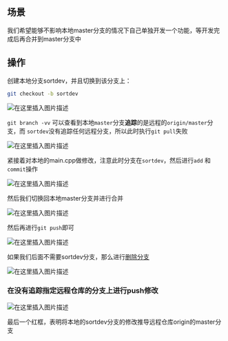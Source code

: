 ## 场景

我们希望能够不影响本地master分支的情况下自己单独开发一个功能，等开发完成后再合并到master分支中

## 操作

创建本地分支sortdev，并且切换到该分支上：

```sh
git checkout -b sortdev  
```

![在这里插入图片描述](image/40f01d94dac04bb889da4329db54c433.png#pic_center)

`git branch -vv` 可以查看到本地`master`分支**追踪**的是远程的`origin/master`分支，而 `sortdev`没有追踪任何远程分支，所以此时执行`git pull`失败

![在这里插入图片描述](image/d5ebf7d1b31a4fb3ae22aa2887b608c8.png#pic_center)

紧接着对本地的main.cpp做修改，注意此时分支在`sortdev`，然后进行`add` 和 `commit`操作

![在这里插入图片描述](image/77e420c24be3414d9c7142507059abb3.png#pic_center)

然后我们切换回本地master分支并进行合并

![在这里插入图片描述](image/6045b3f186084533afccda71c4472cac.png#pic_center)

然后再进行`git push`即可

![在这里插入图片描述](image/5246b9037a594ed2ba37a8084cb63321.png#pic_center)

如果我们后面不需要sortdev分支，那么进行[删除分支](https://so.csdn.net/so/search?q=%E5%88%A0%E9%99%A4%E5%88%86%E6%94%AF&spm=1001.2101.3001.7020)

![在这里插入图片描述](image/f0c2a1121d604c4f906f3dcbfeaad9bc.png#pic_center)

### 在没有追踪指定远程仓库的分支上进行push修改

![在这里插入图片描述](image/cd5851d08aca4e0a910c87d6f9a941a0.png#pic_center)

最后一个红框，表明将本地的sortdev分支的修改推导远程仓库origin的master分支